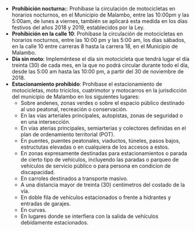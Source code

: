 - **Prohibición nocturna:**: Prohíbase la circulación de motocicletas en horarios nocturnos, en el Municipio de Malambo, entre las 10:00pm y las 5:00am, de lunes a viernes, también se aplicará esta medida en los días festivos del años 2018 y 2019, establecidos por la Ley.
- **Prohibición en la calle 10**: Prohíbase la circulación de motocicletas en horarios nocturnos, entre las 10:00 pm y las 5:00 am, los días sábados, en la calle 10 entre carreras 8 hasta la carrera 18, en el Municipio de Malambo.
- **Día sin moto**: Impleméntese el día sin motocicleta que tendrá lugar el día treinta (30) de cada mes, en la que no podrá circular durante todo el día, desde las 5:00 am hasta las 10:00 pm, a partir del 30 de noviembre de 2018.
- **Estacionamiento prohibido**: Prohíbase el estacionamiento de motocicletas, moto triciclos, cuatrimotor y motocarros en la jurisdicción del municipio de Malambo en los siguientes lugares:
  - Sobre andenes, zonas verdes o sobre el espacio público destinado al uso peatonal, recreación o conservación.
  - En las vías arteriales principales, autopistas, zonas de seguridad o en una intersección.
  - En vías aterias principales, semiarterias y colectores definidas en el plan de ordenamiento territorial (POT).
  - En puentes, puentes peatonales, viaductos, túneles, pasos bajos, estructutas elevadas o en cualquiera de los accesos a estos.
  - En zonas expresamente destinadas para estacionamientos o parada de cierto tipo de vehículos, incluyendo las paradas o parqueo de vehículos de servicio público o para persona en condicion de discapacidad.
  - En carroles destinados a transporte masivo.
  - A una distancia mayor de treinta (30) centimetros del costado de la vía.
  - En doble fila de vehículos estacionados o frente a hidrantes y entradas de garajes.
  - En curvas.
  - En lugares donde se interfiera con la salida de vehículos debidamente estacionados.

